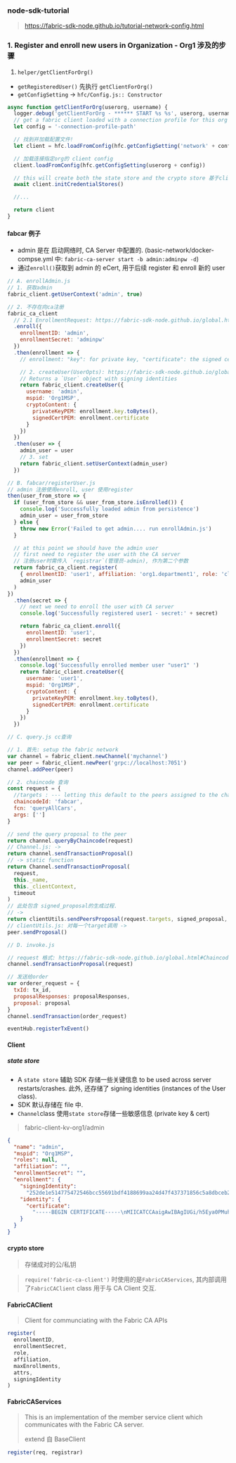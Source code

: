 ### node-sdk-tutorial

> https://fabric-sdk-node.github.io/tutorial-network-config.html

### 1. Register and enroll new users in Organization - Org1 涉及的步骤

1.  `helper/getClientForOrg()`

* `getRegisteredUser()` 先执行 `getClientForOrg()`
* `getConfigSetting` -> `hfc/Config.js:: Constructor`

```js
async function getClientForOrg(userorg, username) {
  logger.debug('getClientForOrg - ****** START %s %s', userorg, username)
  // get a fabric client loaded with a connection profile for this org
  let config = '-connection-profile-path'

  // 找到并加载配置文件!
  let client = hfc.loadFromConfig(hfc.getConfigSetting('network' + config))

  // 加载连接指定org的 client config
  client.loadFromConfig(hfc.getConfigSetting(userorg + config))

  // this will create both the state store and the crypto store 基于client config
  await client.initCredentialStores()

  //...

  return client
}
```

#### fabcar 例子

* admin 是在 启动网络时, CA Server 中配置的. (basic-network/docker-compse.yml 中: `fabric-ca-server start -b admin:adminpw -d`)
* 通过`enroll()`获取到 admin 的 eCert, 用于后续 register 和 enroll 新的 user

```js
// A. enrollAdmin.js
// 1. 获取admin
fabric_client.getUserContext('admin', true)

// 2. 不存在向ca注册
fabric_ca_client
  // 2.1 EnrollmentRequest: https://fabric-sdk-node.github.io/global.html#EnrollmentRequest
  .enroll({
    enrollmentID: 'admin',
    enrollmentSecret: 'adminpw'
  })
  .then(enrollment => {
    // enrollment: "key": for private key, "certificate": the signed certificate

    // 2. createUser(UserOpts): https://fabric-sdk-node.github.io/global.html#UserOpts
    // Returns a `User` object with signing identities
    return fabric_client.createUser({
      username: 'admin',
      mspid: 'Org1MSP',
      cryptoContent: {
        privateKeyPEM: enrollment.key.toBytes(),
        signedCertPEM: enrollment.certificate
      }
    })
  })
  .then(user => {
    admin_user = user
    // 3. set
    return fabric_client.setUserContext(admin_user)
  })
```

```js
// B. fabcar/registerUser.js
// admin 注册使用enroll, user 使用register
then(user_from_store => {
  if (user_from_store && user_from_store.isEnrolled()) {
    console.log('Successfully loaded admin from persistence')
    admin_user = user_from_store
  } else {
    throw new Error('Failed to get admin.... run enrollAdmin.js')
  }

  // at this point we should have the admin user
  // first need to register the user with the CA server
  // 注册user时需传入 `registrar`(管理员-admin), 作为第二个参数
  return fabric_ca_client.register(
    { enrollmentID: 'user1', affiliation: 'org1.department1', role: 'client' },
    admin_user
  )
})
  .then(secret => {
    // next we need to enroll the user with CA server
    console.log('Successfully registered user1 - secret:' + secret)

    return fabric_ca_client.enroll({
      enrollmentID: 'user1',
      enrollmentSecret: secret
    })
  })
  .then(enrollment => {
    console.log('Successfully enrolled member user "user1" ')
    return fabric_client.createUser({
      username: 'user1',
      mspid: 'Org1MSP',
      cryptoContent: {
        privateKeyPEM: enrollment.key.toBytes(),
        signedCertPEM: enrollment.certificate
      }
    })
  })
```

```js
// C. query.js cc查询

// 1. 首先: setup the fabric network
var channel = fabric_client.newChannel('mychannel')
var peer = fabric_client.newPeer('grpc://localhost:7051')
channel.addPeer(peer)

// 2. chaincode 查询
const request = {
  //targets : --- letting this default to the peers assigned to the channel
  chaincodeId: 'fabcar',
  fcn: 'queryAllCars',
  args: ['']
}

// send the query proposal to the peer
return channel.queryByChaincode(request)
// Channel.js: ->
return channel.sendTransactionProposal()
// -> static function
return Channel.sendTransactionProposal(
  request,
  this._name,
  this._clientContext,
  timeout
)
// 此处包含 signed_proposal的生成过程.
// ->
return clientUtils.sendPeersProposal(request.targets, signed_proposal, timeout)
// clientUtils.js: 对每一个target调用 ->
peer.sendProposal()
```

```js
// D. invoke.js

// request 格式: https://fabric-sdk-node.github.io/global.html#ChaincodeInvokeRequest
channel.sendTransactionProposal(request)

// 发送给order
var orderer_request = {
  txId: tx_id,
  proposalResponses: proposalResponses,
  proposal: proposal
}
channel.sendTransaction(order_request)

eventHub.registerTxEvent()
```

#### Client

##### state store

* A `state store` 辅助 SDK 存储一些关键信息 to be used across server restarts/crashes. 此外, 还存储了 signing identities (instances of the User class).
* SDK 默认存储在 file 中.
* `Channel`class 使用`state store`存储一些敏感信息 (private key & cert)

> fabric-client-kv-org1/admin

```json
{
  "name": "admin",
  "mspid": "Org1MSP",
  "roles": null,
  "affiliation": "",
  "enrollmentSecret": "",
  "enrollment": {
    "signingIdentity":
      "252de1e514775472546bcc55691bdf4188699aa24d47f437371856c5a8dbceb2",
    "identity": {
      "certificate":
        "-----BEGIN CERTIFICATE-----\nMIICATCCAaigAwIBAgIUGi/h5Eya0PMuhhMbQ8ym3omaZzwwCgYIKoZIzj0EAwIw\nczELMAkGA1UEBhMCVVMxEzARBgNVBAgTCkNhbGlmb3JuaWExFjAUBgNVBAcTDVNh\nbiBGcmFuY2lzY28xGTAXBgNVBAoTEG9yZzEuZXhhbXBsZS5jb20xHDAaBgNVBAMT\nE2NhLm9yZzEuZXhhbXBsZS5jb20wHhcNMTgwNDI1MDgzNjAwWhcNMTkwNDI1MDg0\nMTAwWjAhMQ8wDQYDVQQLEwZjbGllbnQxDjAMBgNVBAMTBWFkbWluMFkwEwYHKoZI\nzj0CAQYIKoZIzj0DAQcDQgAEu2A0fl2XDB3lZr6IpozyZdb7vkT6lgIwDDi5Q4uP\nxia33dsb2PVO9z9ftuutZng0xrFmmhlcWhMmNpoJHFunMqNsMGowDgYDVR0PAQH/\nBAQDAgeAMAwGA1UdEwEB/wQCMAAwHQYDVR0OBBYEFDGHPA7RzCMLr36EwziDOIHO\nHkGVMCsGA1UdIwQkMCKAIA5ykiTos/MXhMipPFuO9vTByR2ebld8RcMxY2Cf5AAR\nMAoGCCqGSM49BAMCA0cAMEQCIFxlHwwbGdSV4REnbx7pn76qAOhfQ72VGtLculsW\nUtvUAiBTWYJoz7czHOZvIcvMkEcUtRwqy2hWi0QR4lkO87p9pA==\n-----END CERTIFICATE-----\n"
    }
  }
}
```

#### crypto store

> 存储成对的公/私钥

> `require('fabric-ca-client')` 时使用的是`FabricCAServices`, 其内部调用了`FabricCAClient` class 用于与 CA Client 交互.

#### FabricCAClient

> Client for communciating with the Fabric CA APIs

```js
register(
  enrollmentID,
  enrollmentSecret,
  role,
  affiliation,
  maxEnrollments,
  attrs,
  signingIdentity
)
```

#### FabricCAServices

> This is an implementation of the member service client which communicates with the Fabric CA server.
>
> extend 自 BaseClient

```js
register(req, registrar)
```

